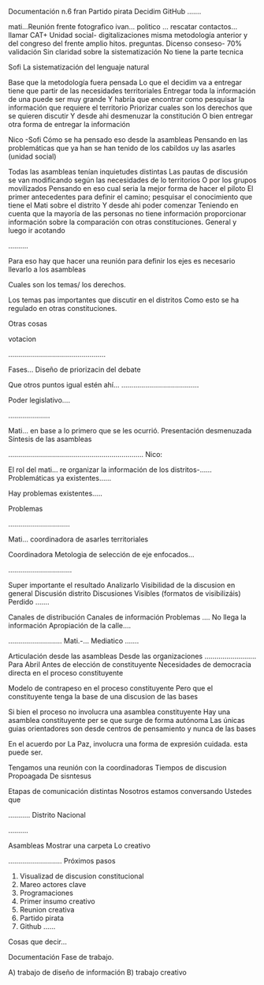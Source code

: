 Documentación n.6
fran
Partido pirata 
Decidim
GitHub
…….

mati…Reunión frente fotografico
ivan… politico … rescatar contactos… llamar CAT+ Unidad social- digitalizaciones misma metodología anterior y del congreso del frente amplio
hitos. preguntas. Dicenso conseso- 70% validación
Sin claridad sobre la sistematización
No tiene la parte tecnica


Sofi
La sistematización del lenguaje natural


Base que la metodología fuera pensada
Lo que el decidim va a entregar tiene que partir de las necesidades territoriales
Entregar toda la información de una puede ser muy grande 
Y habría que encontrar como pesquisar la información que requiere el territorio
Priorizar cuales son los derechos que se quieren discutir
Y desde ahi desmenuzar la constitución
O bien entregar otra forma de entregar la información 

Nico -Sofi
Cómo se ha pensado eso desde la asambleas
Pensando en las problemáticas que ya han se han tenido de los cabildos uy las asarles (unidad social)


Todas las asambleas tenían inquietudes distintas
Las pautas de discusión se van modificando según las necesidades de lo territorios
O por los grupos movilizados
Pensando en eso cual seria la mejor forma de hacer el piloto
El primer antecedentes para definir el camino; pesquisar el conocimiento que 
tiene el Mati sobre el distrito
Y desde ahi poder comenzar
Teniendo en cuenta que la mayoría de las personas no tiene información proporcionar información sobre la comparación con otras constituciones.
General y luego ir acotando

……….

Para eso hay que hacer una reunión para definir los ejes es necesario llevarlo a los asambleas

Cuales son los temas/ los derechos.

Los temas pas importantes que discutir en el distritos 
Como esto se ha regulado en otras constituciones.

Otras cosas

votacion

………………………………………….

Fases…
Diseño de priorizacin del debate


Que otros puntos igual estén ahí…
…………………………………

Poder legislativo….

…………………


Mati… en base a lo primero que se les ocurrió. 
Presentación desmenuzada
Síntesis de las asambleas

…………………………………………………………..
Nico:

El rol del mati… re organizar la información de los distritos-……
Problemáticas ya existentes……

Hay problemas existentes…..

Problemas

………………………….


Mati… coordinadora de asarles territoriales


Coordinadora
Metologia de selección de eje enfocados…

…………………………..

Super importante el resultado
Analizarlo 
Visibilidad de la discusion en general
Discusión distrito
Discusiones Visibles (formatos de visibilizáis)
Perdido
…….

Canales de distribución
Canales de información
Problemas …. 
No llega la información 
Apropiación de la calle….

………………………
Mati.-…
Mediatico
…….

Articulación desde las asambleas
Desde las organizaciones
……………………..
Para Abril
Antes de elección de constituyente
Necesidades de democracia directa en el proceso constituyente

Modelo de contrapeso en el proceso constituyente
Pero que el constituyente tenga la base de una discusion de las bases

Si bien el proceso no involucra una asamblea constituyente
Hay una asamblea constituyente per se que surge de forma autónoma
Las únicas guias orientadores son desde centros de pensamiento  y nunca de las bases

En el acuerdo por La Paz, involucra una forma de expresión cuidada. esta puede ser.

Tengamos una reunión con la coordinadoras
Tiempos de discusion
Propoagada 
De sisntesus

Etapas de comunicación distintas
Nosotros estamos conversando
Ustedes que

………..
Distrito
Nacional

……….

Asambleas 
Mostrar una carpeta
Lo creativo

………………………
Próximos pasos
1. Visualizad de discusion constitucional
2. Mareo actores clave
3. Programaciones
4. Primer insumo creativo
5. Reunion creativa
6. Partido pirata
7. Github
……














Cosas que decir…



Documentación
Fase de trabajo.

A) trabajo de diseño de información
B) trabajo creativo

